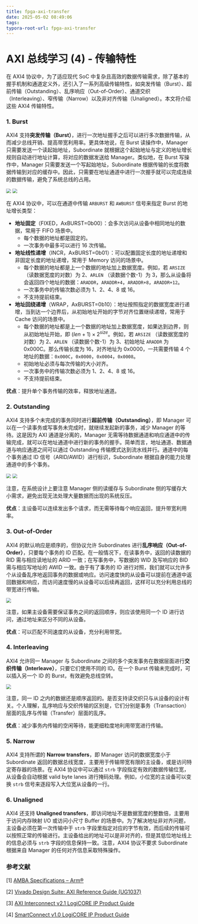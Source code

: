 ```yaml
---
title: fpga-axi-transfer
date: 2025-05-02 08:49:06
tags:
typora-root-url: fpga-axi-transfer
---
```


# AXI 总线学习 (4) - 传输特性

在 AXI4 协议中，为了适应现代 SoC 中复杂且高效的数据传输需求，除了基本的握手机制和通道定义外，还引入了一系列高级传输特性，如突发传输（Burst）、超前传输（Outstanding）、乱序响应（Out-of-Order）、通道交织（Interleaving）、窄传输（Narrow）以及非对齐传输（Unaligned）。本文将介绍这些 AXI4 传输特性。



### 1. Burst

AXI4 支持**突发传输（Burst）**，进行一次地址握手之后可以进行多次数据传输，从而减少总线开销、提高带宽利用率。更具体地说，在 Burst 读操作中，Manager 只需要发送一个读起始地址，Subordinate 就根据这个起始地址与定义的地址增长规则自动进行地址计算，将对应的数据发送给 Manager。类似地，在 Burst 写操作中，Manager 只需要发送一个写起始地址，Subordinate 根据传输的长度将数据传输到对应的缓存中。因此，只需要在地址通道中进行一次握手就可以完成连续的数据传输，避免了系统总线的占用。

<img src="burst_read.png" style="zoom: 80%;" />

<img src="burst_write.png" style="zoom: 80%;" />

在 AXI4 协议中，可以在通道中传输 `ARBURST` 和 `AWBURST` 信号来指定 Burst 的地址增长类型：

- **地址固定**（FIXED，AxBURST=0b00）：会多次访问从设备中相同地址的数据，常用于 FIFO 场景中。
  - 每个数据的地址都是固定的。
  - 一次事务中最多可以进行 16 次传输。
- **地址线性递增**（INCR，AxBURST=0b01）：可以配置固定长度的地址递增和非固定长度的地址递增，常用于 Memory 访问的场景中。
  - 每个数据的地址都是上一个数据的地址加上数据宽度。例如，若 `ARSIZE` （读数据宽度的对数）为 2、`ARLEN` （读数据个数-1）为 3，那么从设备将会返回四个地址的数据：`ARADDR`，`ARADDR+4`，`ARADDR+8`，`ARADDR+12`。
  - 一次事务中的传输次数必须为 1、2、4、8 或 16。
  - 不支持提前结束。
- **地址回绕递增**（WRAP，AxBURST=0b10）：地址按照指定的数据宽度进行递增，当到达一个边界后，从初始地址开始的字节对齐位置继续递增，常用于 Cache 访问的场景中。
  - 每个数据的地址都是上一个数据的地址加上数据宽度，如果达到边界，则从初始地址开始，即 $(len+1) \times 2^{size}$。例如，若 `ARSIZE` （读数据宽度的对数）为 2、`ARLEN` （读数据个数-1）为 3、初始地址 `ARADDR` 为 0x000C。那么传输长度为 16，对齐地址为 0x0000，一共需要传输 4 个地址的数据：`0x000C`，`0x0000`，`0x0004`，`0x0008`。
  - 初始地址必须与每次传输的大小对齐。
  - 一次事务中的传输次数必须为 1、2、4、8 或 16。
  - 不支持提前结束。

**优点**：提升单个事务传输的效率，释放地址通道。



### 2. Outstanding

AXI4 支持多个未完成的事务同时进行**超前传输（Outstanding）**，即 Manager 可以在一个读事务或写事务未完成时，就继续发起新的事务，减少 Manager 的等待。这是因为 AXI 通道是分离的，Manager 无需等待数据通道和响应通道中的传输完成，就可以在地址通道中进行新的事务的握手。简单而言，地址通道、数据通道与响应通道之间可以通过 Outstanding 传输模式达到流水线并行。通道中的每个事务通过 ID 信号（ARID/AWID）进行标识，Subordinate 根据自身的能力处理通道中的多个事务。

<img src="outstanding_read.png" style="zoom: 80%;" />

<img src="outstanding_write.png" style="zoom: 80%;" />

注意，在系统设计上要注意 Manager 侧的读缓存与 Subordinate 侧的写缓存大小需求，避免出现无法处理大量数据而出现的系统反压。

**优点**：主设备可以连续发出多个请求，而无需等待每个响应返回，提升带宽利用率。



### 3. Out-of-Order

AXI4 的默认响应是顺序的，但协议允许 Subordinates 进行**乱序响应（Out-of-Order）**，只要每个事务的 ID 匹配。在一般情况下，在读事务中，返回的读数据的 RID 需与相应读地址的 ARID 一致；在写事务中，写数据的 WID 及写响应的 BID 需与相应写地址的 AWID 一致。由于有了事务的 ID 进行对照，我们就可以允许多个从设备乱序地返回事务的数据或响应。访问速度快的从设备可以提前在通道中返回数据和响应，而访问速度慢的从设备可以后续再返回，这样可以充分利用总线的带宽进行传输。

<img src="ooo.png" style="zoom: 80%;" />

注意，如果主设备需要保证事务之间的返回顺序，则应该使用同一个 ID 进行访问，通过地址来区分不同的从设备。

**优点**：可以匹配不同速度的从设备，充分利用带宽。



### 4. Interleaving

AXI4 允许同一 Manager 与 Subordinate 之间的多个突发事务在数据层面进行**交织传输（Interleave）**，只要它们使用不同的 ID。在一个 Burst 传输未完成时，可以插入另一个 ID 的 Burst，有效避免总线空转。

<img src="interleaving.png" style="zoom: 80%;" />

注意，同一 ID 之内的数据还是顺序返回的。是否支持读交织只与从设备的设计有关。个人理解，乱序响应与交织传输的区别是，它们分别是事务（Transaction）层面的乱序与传输（Transfer）层面的乱序。

**优点**：减少事务内传输的空闲等待，能更细粒度地利用带宽进行传输。



### 5. Narrow

AXI4 支持所谓的 **Narrow transfers**，即 Manager 访问的数据宽度小于 Subordinate 返回的数据总线宽度，主要用于传输带宽有限的主设备，或是访问特定寄存器的场景。在 AXI4 协议中可以通过 `strb` 字段指定有效的数据传输位宽，从设备会自动根据 valid byte lanes 进行掩码处理。例如，小位宽的主设备可以变换 `strb` 信号来逐段写入大位宽从设备的一行。



### 6. Unaligned

AXI4 还支持 **Unaligned transfers**，即访问地址不是数据宽度的整数倍，主要用于访问内存映射 I/O 或访问小尺寸 Buffer 的场景中。为了解决地址非对齐问题，主设备必须在第一次传输中于 `strb` 字段里指定对应的字节有效，而后续的传输可以按照正常的传输进行。主设备给出的地址可以是非对齐的，但是其低位地址线上的信息必须与 `strb` 字段的信息保持一致。注意，AXI4 协议不要求 Subordinate 根据来自 Manager 的任何对齐信息采取特殊操作。



### 参考文献

[1] [AMBA Specifications – Arm®](https://www.arm.com/architecture/system-architectures/amba/amba-specifications)

[2] [Vivado Design Suite: AXI Reference Guide (UG1037)](https://china.xilinx.com/support/documents/ip_documentation/axi_ref_guide/latest/ug1037-vivado-axi-reference-guide.pdf)

[3] [AXI Interconnect v2.1 LogiCORE IP Product Guide](https://www.xilinx.com/support/documents/ip_documentation/axi_interconnect/v2_1/pg059-axi-interconnect.pdf)

[4] [SmartConnect v1.0 LogiCORE IP Product Guide](https://www.xilinx.com/support/documents/ip_documentation/smartconnect/v1_0/pg247-smartconnect.pdf)

